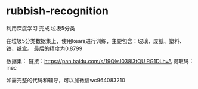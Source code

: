 # rubbish-recognition
利用深度学习 完成 垃圾5分类

在垃圾5分类数据集上，使用kears进行训练，主要包含：玻璃、废纸、塑料、铁、纸盒。
最后的精度为0.8799

数据集：
链接：https://pan.baidu.com/s/19QlvJ038l3tQUlRG1DLhvA 
提取码：inec

如需完整的代码和辅导，可以加微信wc964083210
